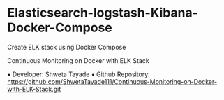 # Elasticsearch-logstash-Kibana-Docker-Compose
Create ELK stack using Docker Compose




Continuous Monitoring on Docker with ELK Stack

•	Developer: Shweta Tayade
•	Github Repository: https://github.com/ShwetaTayade111/Continuous-Monitoring-on-Docker-with-ELK-Stack.git

